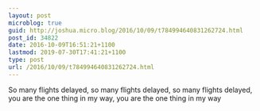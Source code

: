 ```yaml
---
layout: post
microblog: true
guid: http://joshua.micro.blog/2016/10/09/t784994640831262724.html
post_id: 34822
date: 2016-10-09T16:51:21+1100
lastmod: 2019-07-30T17:41:21+1100
type: post
url: /2016/10/09/t784994640831262724.html
---
```

So many flights delayed, so many flights delayed, so many flights delayed, you are the one thing in my way, you are the one thing in my way

